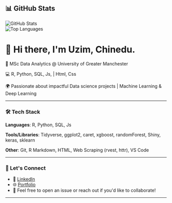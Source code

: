 ## 📊 GitHub Stats
![GitHub Stats](https://github-readme-stats.vercel.app/api?username=Nedum25&show_icons=true&theme=radical)  
![Top Languages](https://github-readme-stats.vercel.app/api/top-langs/?username=Nedum25&layout=compact)

# 👋 Hi there, I'm Uzim, Chinedu.
🌟 MSc Data Analytics @ University of Greater Manchester 

💻 R, Python, SQL, Js, | Html, Css

🌍 Passionate about impactful Data science projects | Machine Learning & Deep Learning 

---

### 🛠️ Tech Stack
**Languages**: R, Python, SQL, Js

**Tools/Libraries**: Tidyverse, ggplot2, caret, xgboost, randomForest, Shiny, keras, sklearn

**Other**: Git, R Markdown, HTML, Web Scraping (rvest, httr), VS Code

---

### 🚀 Let's Connect
- 🔗 [LinkedIn](https://linkedin.com/in/chinedu-uzim)
- 🌐 [Portfolio](https://rpubs.com/Uzim_)
- 💬 Feel free to open an issue or reach out if you'd like to collaborate!
---

